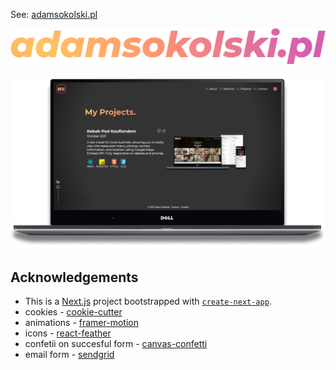 See: [adamsokolski.pl](https://www.adamsokolski.pl/)

<p align="center">
  <img src="https://raw.githubusercontent.com/adamsokolski/adamsokolski.pl/main/public/readme/adamsokolski.png" alt="adamsokolski.pl logo banner"/>
</p>

![Laptop with adamsokolski.pl opened](https://raw.githubusercontent.com/adamsokolski/adamsokolski.pl/main/public/readme/Laptop.png)

## Acknowledgements

- This is a [Next.js](https://nextjs.org/) project bootstrapped with [`create-next-app`](https://github.com/vercel/next.js/tree/canary/packages/create-next-app).
- cookies - [cookie-cutter](https://github.com/cookiecutter/cookiecutter)
- animations - [framer-motion](https://www.framer.com/motion/)
- icons - [react-feather](https://feathericons.com/)
- confetii on succesful form - [canvas-confetti](https://www.npmjs.com/package/canvas-confetti)
- email form - [sendgrid](https://sendgrid.com/)
